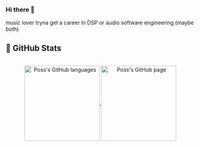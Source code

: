 ### Hi there 👋

music lover tryna get a career in DSP or audio software engineering (maybe both)

## 🔬 GitHub Stats
</br>
<div align="center"> 
   <a href="https://github.com/vincent-lafouasse" >
     <img align="center" src="https://github-readme-stats.vercel.app/api/top-langs/?username=vincent-lafouasse&langs_count=3&theme=catpuccin_mocha"" alt="Poss's GitHub languages" height="200"/>
   </a>
   
   <a href="https://github.com/vincent-lafouasse">
       <img align="center" src="https://github-readme-stats.vercel.app/api/?username=vincent-lafouasse&theme=react&show_icons=true&theme=catpuccin_mocha" alt="Poss's GitHub page" height="200"/>
   </a>
</div>
